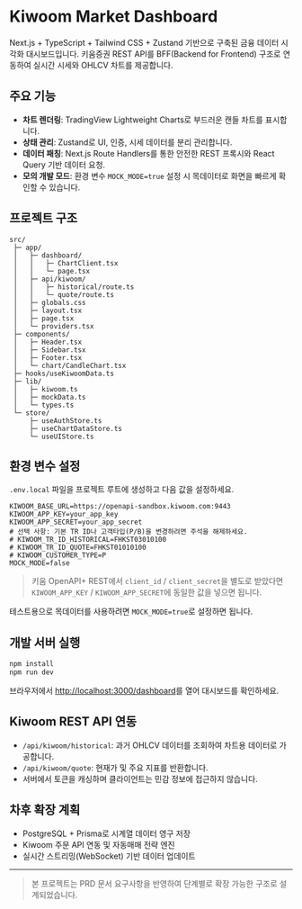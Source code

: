 # Kiwoom Market Dashboard

Next.js + TypeScript + Tailwind CSS + Zustand 기반으로 구축된 금융 데이터 시각화 대시보드입니다. 키움증권 REST API를 BFF(Backend for Frontend) 구조로 연동하여 실시간 시세와 OHLCV 차트를 제공합니다.

## 주요 기능

- **차트 렌더링**: TradingView Lightweight Charts로 부드러운 캔들 차트를 표시합니다.
- **상태 관리**: Zustand로 UI, 인증, 시세 데이터를 분리 관리합니다.
- **데이터 패칭**: Next.js Route Handlers를 통한 안전한 REST 프록시와 React Query 기반 데이터 요청.
- **모의 개발 모드**: 환경 변수 `MOCK_MODE=true` 설정 시 목데이터로 화면을 빠르게 확인할 수 있습니다.

## 프로젝트 구조

```
src/
 ├─ app/
 │   ├─ dashboard/
 │   │   ├─ ChartClient.tsx
 │   │   └─ page.tsx
 │   ├─ api/kiwoom/
 │   │   ├─ historical/route.ts
 │   │   └─ quote/route.ts
 │   ├─ globals.css
 │   ├─ layout.tsx
 │   ├─ page.tsx
 │   └─ providers.tsx
 ├─ components/
 │   ├─ Header.tsx
 │   ├─ Sidebar.tsx
 │   ├─ Footer.tsx
 │   └─ chart/CandleChart.tsx
 ├─ hooks/useKiwoomData.ts
 ├─ lib/
 │   ├─ kiwoom.ts
 │   ├─ mockData.ts
 │   └─ types.ts
 └─ store/
     ├─ useAuthStore.ts
     ├─ useChartDataStore.ts
     └─ useUIStore.ts
```

## 환경 변수 설정

`.env.local` 파일을 프로젝트 루트에 생성하고 다음 값을 설정하세요.

```env
KIWOOM_BASE_URL=https://openapi-sandbox.kiwoom.com:9443
KIWOOM_APP_KEY=your_app_key
KIWOOM_APP_SECRET=your_app_secret
# 선택 사항: 기본 TR ID나 고객타입(P/B)을 변경하려면 주석을 해제하세요.
# KIWOOM_TR_ID_HISTORICAL=FHKST03010100
# KIWOOM_TR_ID_QUOTE=FHKST01010100
# KIWOOM_CUSTOMER_TYPE=P
MOCK_MODE=false
```

> 키움 OpenAPI+ REST에서 `client_id` / `client_secret`을 별도로 받았다면
> `KIWOOM_APP_KEY` / `KIWOOM_APP_SECRET`에 동일한 값을 넣으면 됩니다.

테스트용으로 목데이터를 사용하려면 `MOCK_MODE=true`로 설정하면 됩니다.

## 개발 서버 실행

```bash
npm install
npm run dev
```

브라우저에서 [http://localhost:3000/dashboard](http://localhost:3000/dashboard)를 열어 대시보드를 확인하세요.

## Kiwoom REST API 연동

- `/api/kiwoom/historical`: 과거 OHLCV 데이터를 조회하여 차트용 데이터로 가공합니다.
- `/api/kiwoom/quote`: 현재가 및 주요 지표를 반환합니다.
- 서버에서 토큰을 캐싱하며 클라이언트는 민감 정보에 접근하지 않습니다.

## 차후 확장 계획

- PostgreSQL + Prisma로 시계열 데이터 영구 저장
- Kiwoom 주문 API 연동 및 자동매매 전략 엔진
- 실시간 스트리밍(WebSocket) 기반 데이터 업데이트

---

> 본 프로젝트는 PRD 문서 요구사항을 반영하여 단계별로 확장 가능한 구조로 설계되었습니다.
